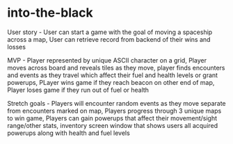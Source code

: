 # into-the-black

User story - User can start a game with the goal of moving a spaceship across a map, User can retrieve record from backend of their
wins and losses

MVP - Player represented by unique ASCII character on a grid, Player moves across board and reveals tiles as they move, player finds
encounters and events as they travel which affect their fuel and health levels or grant powerups, PLayer wins game if they reach
beacon on other end of map, Player loses game if they run out of fuel or health

Stretch goals - Players will encounter random events as they move separate from encounters marked on map, Players progress through 3 unique
maps to win game, Players can gain powerups that affect their movement/sight range/other stats, inventory screen window that shows users
all acquired powerups along with health and fuel levels